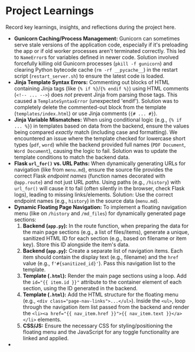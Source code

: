 # Project Learnings

Record key learnings, insights, and reflections during the project here.

- **Gunicorn Caching/Process Management:** Gunicorn can sometimes serve stale versions of the application code, especially if it's preloading the app or if old worker processes aren't terminated correctly. This led to `NameError`s for variables defined in newer code. Solution involved forcefully killing old Gunicorn processes (`pkill -f gunicorn`) and clearing Python bytecode cache (`rm -rf __pycache__`) in the restart script (`restart_server.sh`) to ensure the latest code is loaded.
- **Jinja Template Syntax Errors:** Commenting out blocks of HTML containing Jinja tags (like `{% if %}`/`{% endif %}`) using HTML comments (`<!-- ... -->`) does *not* prevent Jinja from parsing those tags. This caused a `TemplateSyntaxError` (unexpected 'endif'). Solution was to completely delete the commented-out block from the template (`templates/index.html`) or use Jinja comments (`{# ... #}`).
- **Jinja Variable Mismatches:** When using conditional logic (e.g., `{% if ... %}`) in templates based on data from the backend, ensure the values being compared *exactly* match (including case and formatting). We encountered an issue where the template checked for lowercase short types (`pdf`, `word`) while the backend provided full names (`PDF Document`, `Word Document`), causing the logic to fail. Solution was to update the template conditions to match the backend data.
- **Flask `url_for()` vs. URL Paths:** When dynamically generating URLs for navigation (like from `menu.md`), ensure the source file provides the correct Flask *endpoint names* (function names decorated with `@app.route`) and not just URL *paths*. Using paths (e.g., `/history`) with `url_for()` will cause it to fail (often silently in the browser, check Flask logs), leading to missing links/elements. Solution: Use the correct endpoint names (e.g., `history`) in the source data (`menu.md`).
- **Dynamic Floating Page Navigation:** To implement a floating navigation menu (like on `/history` and `/md_files`) for dynamically generated page sections:
    1.  **Backend (`app.py`):** In the route function, when preparing the data for the main page sections (e.g., a list of files/items), generate a unique, sanitized HTML ID for each section (e.g., based on filename or item key). Store this ID alongside the item's data.
    2.  **Backend (`app.py`):** Create a separate list of navigation items. Each item should contain the display text (e.g., filename) and the `href` value (e.g., `f'#{sanitized_id}'`). Pass this navigation list to the template.
    3.  **Template (`.html`):** Render the main page sections using a loop. Add the `id="{{ item.id }}"` attribute to the container element of each section, using the ID generated in the backend.
    4.  **Template (`.html`):** Add the HTML structure for the floating menu (e.g., `<div class="page-nav-links">...</ul>`). Inside the `<ul>`, loop through the navigation item list passed from the backend and render the `<li><a href="{{ nav_item.href }}">{{ nav_item.text }}</a></li>` elements.
    5.  **CSS/JS:** Ensure the necessary CSS for styling/positioning the floating menu and the JavaScript for any toggle functionality are linked and applied.
- 